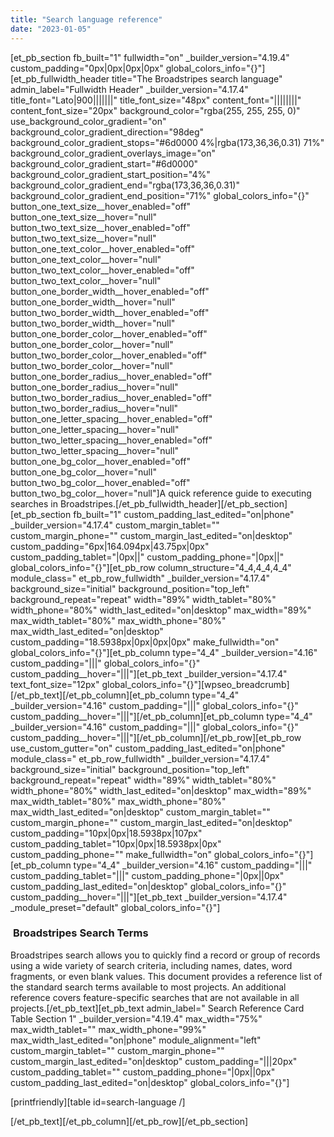 ```yaml
---
title: "Search language reference"
date: "2023-01-05"
---
```


\[et\_pb\_section fb\_built="1" fullwidth="on" \_builder\_version="4.19.4" custom\_padding="0px|0px|0px|0px" global\_colors\_info="{}"\]\[et\_pb\_fullwidth\_header title="The Broadstripes search language" admin\_label="Fullwidth Header" \_builder\_version="4.17.4" title\_font="Lato|900|||||||" title\_font\_size="48px" content\_font="||||||||" content\_font\_size="20px" background\_color="rgba(255, 255, 255, 0)" use\_background\_color\_gradient="on" background\_color\_gradient\_direction="98deg" background\_color\_gradient\_stops="#6d0000 4%|rgba(173,36,36,0.31) 71%" background\_color\_gradient\_overlays\_image="on" background\_color\_gradient\_start="#6d0000" background\_color\_gradient\_start\_position="4%" background\_color\_gradient\_end="rgba(173,36,36,0.31)" background\_color\_gradient\_end\_position="71%" global\_colors\_info="{}" button\_one\_text\_size\_\_hover\_enabled="off" button\_one\_text\_size\_\_hover="null" button\_two\_text\_size\_\_hover\_enabled="off" button\_two\_text\_size\_\_hover="null" button\_one\_text\_color\_\_hover\_enabled="off" button\_one\_text\_color\_\_hover="null" button\_two\_text\_color\_\_hover\_enabled="off" button\_two\_text\_color\_\_hover="null" button\_one\_border\_width\_\_hover\_enabled="off" button\_one\_border\_width\_\_hover="null" button\_two\_border\_width\_\_hover\_enabled="off" button\_two\_border\_width\_\_hover="null" button\_one\_border\_color\_\_hover\_enabled="off" button\_one\_border\_color\_\_hover="null" button\_two\_border\_color\_\_hover\_enabled="off" button\_two\_border\_color\_\_hover="null" button\_one\_border\_radius\_\_hover\_enabled="off" button\_one\_border\_radius\_\_hover="null" button\_two\_border\_radius\_\_hover\_enabled="off" button\_two\_border\_radius\_\_hover="null" button\_one\_letter\_spacing\_\_hover\_enabled="off" button\_one\_letter\_spacing\_\_hover="null" button\_two\_letter\_spacing\_\_hover\_enabled="off" button\_two\_letter\_spacing\_\_hover="null" button\_one\_bg\_color\_\_hover\_enabled="off" button\_one\_bg\_color\_\_hover="null" button\_two\_bg\_color\_\_hover\_enabled="off" button\_two\_bg\_color\_\_hover="null"\]A quick reference guide to executing searches in Broadstripes.\[/et\_pb\_fullwidth\_header\]\[/et\_pb\_section\]\[et\_pb\_section fb\_built="1" custom\_padding\_last\_edited="on|phone" \_builder\_version="4.17.4" custom\_margin\_tablet="" custom\_margin\_phone="" custom\_margin\_last\_edited="on|desktop" custom\_padding="6px|164.094px|43.75px|0px" custom\_padding\_tablet="|0px||" custom\_padding\_phone="|0px||" global\_colors\_info="{}"\]\[et\_pb\_row column\_structure="4\_4,4\_4,4\_4" module\_class=" et\_pb\_row\_fullwidth" \_builder\_version="4.17.4" background\_size="initial" background\_position="top\_left" background\_repeat="repeat" width="89%" width\_tablet="80%" width\_phone="80%" width\_last\_edited="on|desktop" max\_width="89%" max\_width\_tablet="80%" max\_width\_phone="80%" max\_width\_last\_edited="on|desktop" custom\_padding="18.5938px|0px|0px|0px" make\_fullwidth="on" global\_colors\_info="{}"\]\[et\_pb\_column type="4\_4" \_builder\_version="4.16" custom\_padding="|||" global\_colors\_info="{}" custom\_padding\_\_hover="|||"\]\[et\_pb\_text \_builder\_version="4.17.4" text\_font\_size="12px" global\_colors\_info="{}"\]\[wpseo\_breadcrumb\]\[/et\_pb\_text\]\[/et\_pb\_column\]\[et\_pb\_column type="4\_4" \_builder\_version="4.16" custom\_padding="|||" global\_colors\_info="{}" custom\_padding\_\_hover="|||"\]\[/et\_pb\_column\]\[et\_pb\_column type="4\_4" \_builder\_version="4.16" custom\_padding="|||" global\_colors\_info="{}" custom\_padding\_\_hover="|||"\]\[/et\_pb\_column\]\[/et\_pb\_row\]\[et\_pb\_row use\_custom\_gutter="on" custom\_padding\_last\_edited="on|phone" module\_class=" et\_pb\_row\_fullwidth" \_builder\_version="4.17.4" background\_size="initial" background\_position="top\_left" background\_repeat="repeat" width="89%" width\_tablet="80%" width\_phone="80%" width\_last\_edited="on|desktop" max\_width="89%" max\_width\_tablet="80%" max\_width\_phone="80%" max\_width\_last\_edited="on|desktop" custom\_margin\_tablet="" custom\_margin\_phone="" custom\_margin\_last\_edited="on|desktop" custom\_padding="10px|0px|18.5938px|107px" custom\_padding\_tablet="10px|0px|18.5938px|0px" custom\_padding\_phone="" make\_fullwidth="on" global\_colors\_info="{}"\]\[et\_pb\_column type="4\_4" \_builder\_version="4.16" custom\_padding="|||" custom\_padding\_tablet="|||" custom\_padding\_phone="|0px||0px" custom\_padding\_last\_edited="on|desktop" global\_colors\_info="{}" custom\_padding\_\_hover="|||"\]\[et\_pb\_text \_builder\_version="4.17.4" \_module\_preset="default" global\_colors\_info="{}"\]

###  **Broadstripes Search Terms**

Broadstripes search allows you to quickly find a record or group of records using a wide variety of search criteria, including names, dates, word fragments, or even blank values. This document provides a reference list of the standard search terms available to most projects. An additional reference covers feature-specific searches that are not available in all projects.\[/et\_pb\_text\]\[et\_pb\_text admin\_label=" Search Reference Card Table Section 1" \_builder\_version="4.19.4" max\_width="75%" max\_width\_tablet="" max\_width\_phone="99%" max\_width\_last\_edited="on|phone" module\_alignment="left" custom\_margin\_tablet="" custom\_margin\_phone="" custom\_margin\_last\_edited="on|desktop" custom\_padding="|||20px" custom\_padding\_tablet="" custom\_padding\_phone="|0px||0px" custom\_padding\_last\_edited="on|desktop" global\_colors\_info="{}"\]

\[printfriendly\]\[table id=search-language /\]

\[/et\_pb\_text\]\[/et\_pb\_column\]\[/et\_pb\_row\]\[/et\_pb\_section\]
